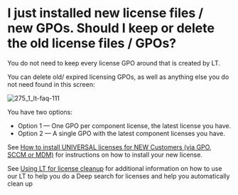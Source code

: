 # I just installed new license files / new GPOs. Should I keep or delete the old license files / GPOs?

You do not need to keep every license GPO around that is created by LT.

You can delete old/ expired licensing GPOs, as well as anything else you do not need found in this
screen:

![275_1_lt-faq-111](/img/product_docs/endpointpolicymanager/endpointpolicymanager/license/unlicense/275_1_lt-faq-111.webp)

You have two options:

- Option 1 — One GPO per component license, the latest license you have.
- Option 2 — A single GPO with the latest component licenses you have.

See [How to install UNIVERSAL licenses for NEW Customers (via GPO, SCCM or MDM)](/docs/endpointpolicymanager/endpointpolicymanager/video/license/installuniversal.md) for
instructions on how to install your new license.

See [Using LT for license cleanup](/docs/endpointpolicymanager/endpointpolicymanager/video/license/cleanup.md) for additional information on how
to use our LT to help you do a Deep search for licenses and help you automatically clean up
